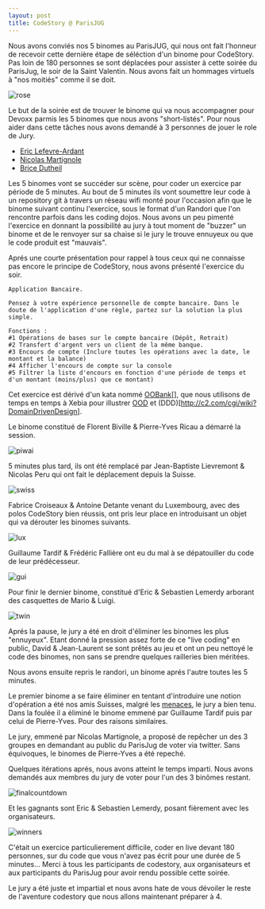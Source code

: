 ```yaml
---
layout: post
title: CodeStory @ ParisJUG
---
```


Nous avons conviés nos 5 binomes au ParisJUG, qui nous ont fait l'honneur de recevoir cette dernière étape de séléction d'un binome pour CodeStory.
Pas loin de 180 personnes se sont déplacées pour assister à cette soirée du ParisJug, le soir de la Saint Valentin. Nous avons fait un hommages virtuels à "nos moitiés" comme il se doit.

![rose](/images/rose.jpeg)

Le but de la soirée est de trouver le binome qui va nous accompagner pour Devoxx parmis les 5 binomes que nous avons "short-listés".
Pour nous aider dans cette tâches nous avons demandé à 3 personnes de jouer le role de Jury.
* [Eric Lefevre-Ardant](http://ericlefevre.net/)
* [Nicolas Martignole](http://www.touilleur-express.fr/)
* [Brice Dutheil](http://blog.arkey.fr/)

Les 5 binomes vont se succéder sur scène, pour coder un exercice par période de 5 minutes. Au bout de 5 minutes ils vont soumettre leur code à un repository git à travers un réseau wifi monté pour l'occasion afin que le binome suivant continu l'exercice, sous le format d'un Randori que l'on rencontre parfois dans les coding dojos. Nous avons un peu pimenté l'exercice en donnant la possibilité au jury à tout moment de "buzzer" un binome et de le renvoyer sur sa chaise si le jury le trouve ennuyeux ou que le code produit est "mauvais".

Aprés une courte présentation pour rappel à tous ceux qui ne connaisse pas encore le principe de CodeStory, nous avons présenté l'exercice du soir.

    Application Bancaire.
    
    Pensez à votre expérience personnelle de compte bancaire. Dans le doute de l'application d'une règle, partez sur la solution la plus simple.

    Fonctions :
    #1 Opérations de bases sur le compte bancaire (Dépôt, Retrait)
    #2 Transfert d'argent vers un client de la même banque.
    #3 Encours de compte (Inclure toutes les opérations avec la date, le montant et la balance)
    #4 Afficher l'encours de compte sur la console
    #5 Filtrer la liste d'encours en fonction d'une période de temps et d'un montant (moins/plus) que ce montant)
    
Cet exercice est dérivé d'un kata nommé [OOBank](https://github.com/xebia-france/oobank-kata)[], que nous utilisons de temps en temps à Xebia pour illustrer [OOD](http://c2.com/cgi/wiki?PrinciplesOfObjectOrientedDesign) et (DDD)[http://c2.com/cgi/wiki?DomainDrivenDesign].

Le binome constitué de Florent Biville & Pierre-Yves Ricau a démarré la session.

![piwai](/images/piwai.jpeg)

5 minutes plus tard, ils ont été remplacé par Jean-Baptiste Lievremont & Nicolas Peru qui ont fait le déplacement depuis la Suisse.

![swiss](/images/swissguys.jpeg)

Fabrice Croiseaux & Antoine Detante venant du Luxembourg, avec des polos CodeStory bien réussis, ont pris leur place en introduisant un objet qui va dérouter les binomes suivants.

![lux](/images/fabrice.jpeg)

Guillaume Tardif & Frédéric Fallière ont eu du mal à se dépatouiller du code de leur prédécesseur.

![gui](/images/guillaume.jpeg)

Pour finir le dernier binome, constitué d'Eric & Sebastien Lemerdy arborant des casquettes de Mario & Luigi.

![twin](/images/twin.jpeg)

Aprés la pause, le jury a été en droit d'éliminer les binomes les plus "ennuyeux". Etant donné la pression assez forte de ce "live coding" en public, David & Jean-Laurent se sont prêtés au jeu et ont un peu nettoyé le code des binomes, non sans se prendre quelques railleries bien méritées.

Nous avons ensuite repris le randori, un binome aprés l'autre toutes les 5 minutes.

Le premier binome a se faire éliminer en tentant d'introduire une notion d'opération a été nos amis Suisses, malgré les [menaces](https://twitter.com/#!/GenevaJUG/status/169528342876389376), le jury a bien tenu. Dans la foulée il a éliminé le binome emmené par Guillaume Tardif puis par celui de Pierre-Yves. Pour des raisons similaires.

Le jury, emmené par Nicolas Martignole, a proposé de repêcher un des 3 groupes en demandant au public du ParisJug de voter via twitter. Sans équivoques, le binomes de Pierre-Yves a été repeché.


Quelques itérations aprés, nous avons atteint le temps imparti. Nous avons demandés aux membres du jury de voter pour l'un des 3 binômes restant.

![finalcountdown](/images/finalcountdown.jpeg)

Et les gagnants sont Eric & Sebastien Lemerdy, posant fièrement avec les organisateurs.

![winners](/images/winners.jpeg)

C'était un exercice particulierement difficile, coder en live devant 180 personnes, sur du code que vous n'avez pas écrit pour une durée de 5 minutes...
Merci à tous les participants de codestory, aux organisateurs et aux participants du ParisJug pour avoir rendu possible cette soirée.

Le jury a été juste et impartial et nous avons hate de vous dévoiler le reste de l'aventure codestory que nous allons maintenant préparer à 4.



